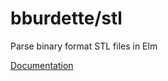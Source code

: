 # bburdette/stl

Parse binary format STL files in Elm

[Documentation](http://package.elm-lang.org/packages/periodic/elm-csv/latest)
